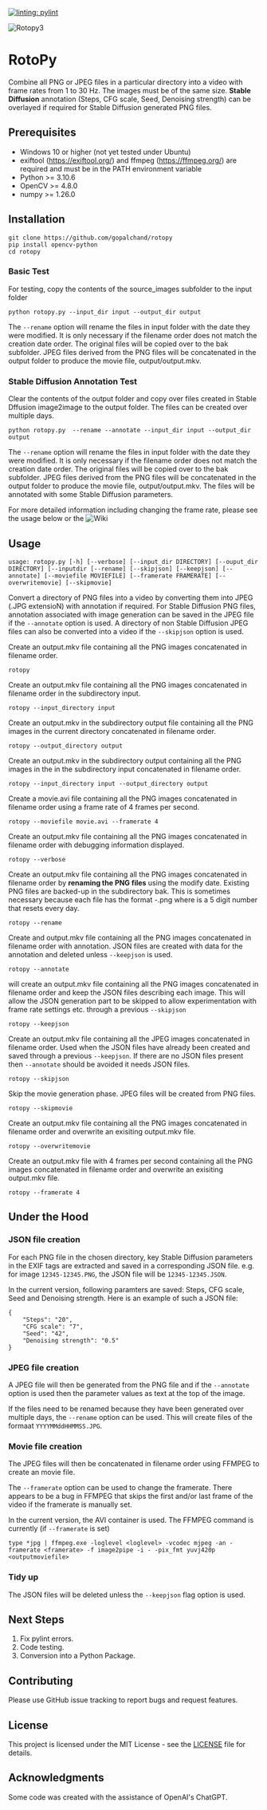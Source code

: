 [![linting: pylint](https://img.shields.io/badge/linting-pylint-yellowgreen)](https://github.com/pylint-dev/pylint)

![Rotopy3](https://github.com/gopalchand/rotopy/assets/45721890/2818fb09-1afa-402f-9bbd-1777f38dfdf4)

# RotoPy

Combine all PNG or JPEG files in a particular directory into a video with frame rates from 1 to 30 Hz. The images must be of the same size.
**Stable Diffusion** annotation (Steps, CFG scale, Seed, Denoising strength) can be overlayed if required for Stable Diffusion generated PNG files.

## Prerequisites

* Windows 10 or higher (not yet tested under Ubuntu)
* exiftool (https://exiftool.org/) and ffmpeg (https://ffmpeg.org/) are required and must be in the PATH environment variable
* Python >= 3.10.6
* OpenCV >= 4.8.0
* numpy >= 1.26.0

## Installation

```
git clone https://github.com/gopalchand/rotopy
pip install opencv-python
cd rotopy
```

### Basic Test
For testing, copy the contents of the source_images subfolder to the input folder

```
python rotopy.py --input_dir input --output_dir output
```

The `--rename` option will rename the files in input folder with the date they were modified. It is only necessary if the filename order does not match the creation date order.
The original files will be copied over to the bak subfolder.
JPEG files derived from the PNG files will be concatenated in the output folder to produce the movie file, output/output.mkv.

### Stable Diffusion Annotation Test
Clear the contents of the output folder and copy over files created in Stable Dffusion image2image to the output folder. The files can be created over multiple days.

```
python rotopy.py  --rename --annotate --input_dir input --output_dir output
```

The `--rename` option will rename the files in input folder with the date they were modified. It is only necessary if the filename order does not match the creation date order.
The original files will be copied over to the bak subfolder.
JPEG files derived from the PNG files will be concatenated in the output folder to produce the movie file, output/output.mkv. The files will be annotated with some Stable Diffusion parameters.

For more detailed information including changing the frame rate, please see the usage below or the ![Wiki](https://github.com/gopalchand/rotopy/wiki)

## Usage

`usage: rotopy.py [-h] [--verbose] [--input_dir DIRECTORY] [--ouput_dir DIRECTORY] [--inputdir [--rename] [--skipjson] [--keepjson] [--annotate]
                 [--moviefile MOVIEFILE] [--framerate FRAMERATE] [--overwritemovie] [--skipmovie]`

Convert a directory of PNG files into a video by converting them into JPEG (.JPG extensioN) with annotation if required.
For Stable Diffusion PNG files, annotation associated with image generation can be saved in the JPEG file if the `--annotate` option is used.
A directory of non Stable Diffusion JPEG files can also be converted into a video if the `--skipjson` option is used.

Create an output.mkv file containing all the PNG images concatenated in filename order.
```
rotopy
```

Create an output.mkv file containing all the PNG images concatenated in filename order in the subdirectory input.
```
rotopy --input_directory input
```

Create an output.mkv in the subdirectory output file containing all the PNG images in the current directory concatenated in filename order.
```
rotopy --output_directory output
```


Create an output.mkv in the subdirectory output containing all the PNG images in the  in the subdirectory input concatenated in filename order.
```
rotopy --input_directory input --output_directory output
```

Create a movie.avi file containing all the PNG images concatenated in filename order using a frame rate of 4 frames per second.
```
rotopy --moviefile movie.avi --framerate 4
```

Create an output.mkv file containing all the PNG images concatenated in filename order with debugging information displayed.
```
rotopy --verbose
```

Create an output.mkv file containing all the PNG images concatenated in filename order by **renaming the PNG files** using the modify date.
Existing PNG files are backed-up in the subdirectory bak.
This is sometimes necessary because each file has the format <counter>-<seed>.png where <counter> is a 5 digit number that resets every day.
```
rotopy --rename
```

Create and output.mkv file containing all the PNG images concatenated in filename order with annotation.
JSON files are created with data for the annotation and deleted unless `--keepjson` is used.
```
rotopy --annotate
```

will create an output.mkv file containing all the PNG images concatenated in filename order and keep the JSON files describing each image.
This will allow the JSON generation part to be skipped to allow experimentation with frame rate settings etc. through a previous `--skipjson`
```
rotopy --keepjson
```

Create an output.mkv file containing all the JPEG images concatenated in filename order.
Used when the JSON files have already been created and saved through a previous `--keepjson`.
If there are no JSON files present then `--annotate` should be avoided it needs JSON files.
```
rotopy --skipjson
```

Skip the movie generation phase. JPEG files will be created from PNG files.
```
rotopy --skipmovie
```

Create an output.mkv file containing all the PNG images concatenated in filename order and overwrite an exisiting output.mkv file.
```
rotopy --overwritemovie
```

Create an output.mkv file with 4 frames per second containing all the PNG images concatenated in filename order and overwrite an exisiting output.mkv file.
```
rotopy --framerate 4
```

## Under the Hood

### JSON file creation

For each PNG file in the chosen directory, key Stable Diffusion parameters in the EXIF tags are extracted and saved in a corresponding JSON file.
e.g. for image `12345-12345.PNG`, the JSON file will be `12345-12345.JSON`.

In the current version, following paramters are saved: Steps, CFG scale, Seed and Denoising strength. Here is an example of such a JSON file:
```
{
    "Steps": "20",
    "CFG scale": "7",
    "Seed": "42",
    "Denoising strength": "0.5"
}
```

### JPEG file creation

A JPEG file will then be generated from the PNG file and if the `--annotate` option is used then the parameter values as text at the top of the image.

If the files need to be renamed because they have been generated over multiple days, the `--rename` option can be used. This will create files of the formaat `YYYYMMddHHMMSS.JPG`.

### Movie file creation

The JPEG files will then be concatenated in filename order using FFMPEG to create an movie file.

The `--framerate` option can be used to change the framerate. There appears to be a bug in FFMPEG that skips the first and/or last frame of the video if the framerate is manually set.

In the current version, the AVI container is used. The FFMPEG command is currently (if `--framerate` is set)
```
type *jpg | ffmpeg.exe -loglevel <loglevel> -vcodec mjpeg -an -framerate <framerate> -f image2pipe -i - -pix_fmt yuvj420p <outputmoviefile>
```

### Tidy up

The JSON files will be deleted unless the `--keepjson` flag option is used.

## Next Steps

1. Fix pylint errors.
2. Code testing.
3. Conversion into a Python Package.

## Contributing

Please use GitHub issue tracking to report bugs and request features.

## License

This project is licensed under the MIT License - see the [LICENSE](LICENSE) file for details.

## Acknowledgments

Some code was created with the assistance of OpenAI's ChatGPT.
